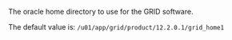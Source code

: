 The oracle home directory to use for the GRID software.

The default value is: `/u01/app/grid/product/12.2.0.1/grid_home1`
